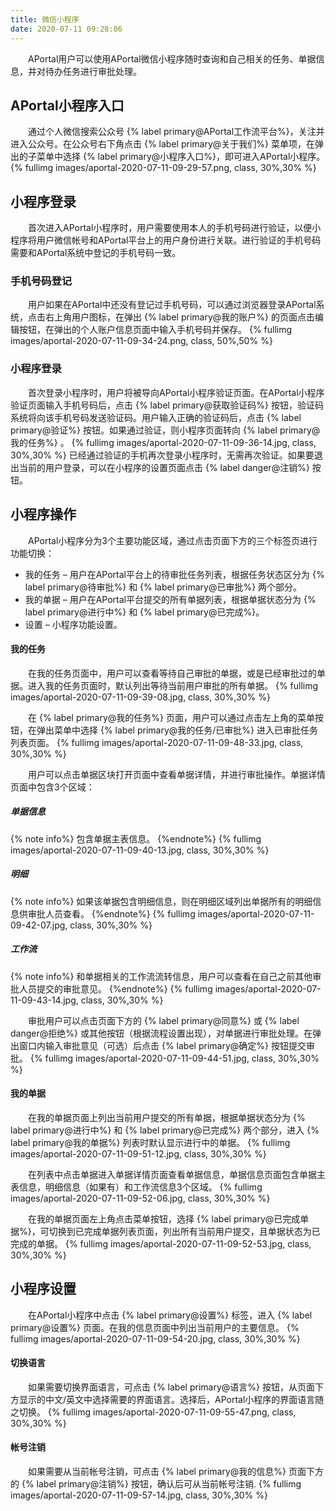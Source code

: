 ```yaml
---
title: 微信小程序
date: 2020-07-11 09:28:06
---
```


&emsp;&emsp;APortal用户可以使用APortal微信小程序随时查询和自己相关的任务、单据信息，并对待办任务进行审批处理。

## APortal小程序入口

&emsp;&emsp;通过个人微信搜索公众号 {% label primary@APortal工作流平台%}，关注并进入公众号。在公众号右下角点击 {% label primary@关于我们%} 菜单项，在弹出的子菜单中选择 {% label primary@小程序入口%}，即可进入APortal小程序。
{% fullimg images/aportal-2020-07-11-09-29-57.png,  class, 30%,30% %}

## 小程序登录

&emsp;&emsp;首次进入APortal小程序时，用户需要使用本人的手机号码进行验证，以便小程序将用户微信帐号和APortal平台上的用户身份进行关联。进行验证的手机号码需要和APortal系统中登记的手机号码一致。

### 手机号码登记

&emsp;&emsp;用户如果在APortal中还没有登记过手机号码，可以通过浏览器登录APortal系统，点击右上角用户图标，在弹出 {% label primary@我的账户%} 的页面点击编辑按钮，在弹出的个人账户信息页面中输入手机号码并保存。
{% fullimg images/aportal-2020-07-11-09-34-24.png,  class, 50%,50% %}

### 小程序登录

&emsp;&emsp;首次登录小程序时，用户将被导向APortal小程序验证页面。在APortal小程序验证页面输入手机号码后，点击 {% label primary@获取验证码%} 按钮，验证码系统将向该手机号码发送验证码。用户输入正确的验证码后，点击 {% label primary@验证%} 按钮。如果通过验证，则小程序页面转向 {% label primary@我的任务%} 。
{% fullimg images/aportal-2020-07-11-09-36-14.jpg,  class, 30%,30% %}
已经通过验证的手机再次登录小程序时，无需再次验证。如果要退出当前的用户登录，可以在小程序的设置页面点击 {% label danger@注销%} 按钮。

## 小程序操作

&emsp;&emsp;APortal小程序分为3个主要功能区域，通过点击页面下方的三个标签页进行功能切换：
* 我的任务 – 用户在APortal平台上的待审批任务列表，根据任务状态区分为 {% label primary@待审批%} 和 {% label primary@已审批%} 两个部分。
* 我的单据 – 用户在APortal平台提交的所有单据列表，根据单据状态分为 {% label primary@进行中%} 和 {% label primary@已完成%}。
* 设置 – 小程序功能设置。

#### 我的任务

&emsp;&emsp;在我的任务页面中，用户可以查看等待自己审批的单据，或是已经审批过的单据。进入我的任务页面时，默认列出等待当前用户审批的所有单据。
{% fullimg images/aportal-2020-07-11-09-39-08.jpg,  class, 30%,30% %}

&emsp;&emsp;在 {% label primary@我的任务%} 页面，用户可以通过点击左上角的菜单按钮，在弹出菜单中选择 {% label primary@我的任务/已审批%} 进入已审批任务列表页面。
{% fullimg images/aportal-2020-07-11-09-48-33.jpg,  class, 30%,30% %}

&emsp;&emsp;用户可以点击单据区块打开页面中查看单据详情，并进行审批操作。单据详情页面中包含3个区域：

##### 单据信息

{% note info%}
    包含单据主表信息。
{%endnote%}
{% fullimg images/aportal-2020-07-11-09-40-13.jpg,  class, 30%,30% %}

##### 明细

{% note info%}
    如果该单据包含明细信息，则在明细区域列出单据所有的明细信息供审批人员查看。
{%endnote%}
{% fullimg images/aportal-2020-07-11-09-42-07.jpg,  class, 30%,30% %}

##### 工作流

{% note info%}
    和单据相关的工作流流转信息，用户可以查看在自己之前其他审批人员提交的审批意见。
{%endnote%}
{% fullimg images/aportal-2020-07-11-09-43-14.jpg,  class, 30%,30% %}

&emsp;&emsp;审批用户可以点击页面下方的 {% label primary@同意%} 或 {% label danger@拒绝%} 或其他按钮（根据流程设置出现），对单据进行审批处理。在弹出窗口内输入审批意见（可选）后点击 {% label primary@确定%} 按钮提交审批。
{% fullimg images/aportal-2020-07-11-09-44-51.jpg,  class, 30%,30% %}


#### 我的单据

&emsp;&emsp;在我的单据页面上列出当前用户提交的所有单据，根据单据状态分为 {% label primary@进行中%} 和 {% label primary@已完成%} 两个部分，进入 {% label primary@我的单据%} 列表时默认显示进行中的单据。
{% fullimg images/aportal-2020-07-11-09-51-12.jpg,  class, 30%,30% %}

&emsp;&emsp;在列表中点击单据进入单据详情页面查看单据信息，单据信息页面包含单据主表信息，明细信息（如果有）和工作流信息3个区域。
{% fullimg images/aportal-2020-07-11-09-52-06.jpg,  class, 30%,30% %}

&emsp;&emsp;在我的单据页面左上角点击菜单按钮，选择 {% label primary@已完成单据%}，可切换到已完成单据列表页面，列出所有当前用户提交，且单据状态为已完成的单据。
{% fullimg images/aportal-2020-07-11-09-52-53.jpg,  class, 30%,30% %}

## 小程序设置

&emsp;&emsp;在APortal小程序中点击 {% label primary@设置%} 标签，进入 {% label primary@设置%} 页面。在我的信息页面中列出当前用户的主要信息。
{% fullimg images/aportal-2020-07-11-09-54-20.jpg,  class, 30%,30% %}

#### 切换语言

&emsp;&emsp;如果需要切换界面语言，可点击 {% label primary@语言%} 按钮，从页面下方显示的中文/英文中选择需要的界面语言。选择后，APortal小程序的界面语言随之切换。
{% fullimg images/aportal-2020-07-11-09-55-47.png,  class, 30%,30% %}

#### 帐号注销

&emsp;&emsp;如果需要从当前帐号注销，可点击 {% label primary@我的信息%} 页面下方的 {% label primary@注销%} 按钮，确认后可从当前帐号注销.
{% fullimg images/aportal-2020-07-11-09-57-14.jpg,  class, 30%,30% %}